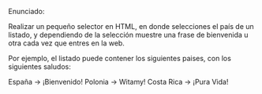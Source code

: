 Enunciado:

Realizar un pequeño selector en HTML, en donde selecciones
el país de un listado, y dependiendo de la selección muestre
una frase de bienvenida u otra cada vez que entres en la web.

Por ejemplo, el listado puede contener los siguientes paises,
con los siguientes saludos:

España -> ¡Bienvenido!
Polonia -> Witamy!
Costa Rica -> ¡Pura Vida!
